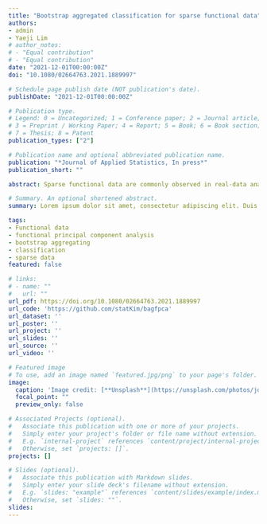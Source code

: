 ```yaml
---
title: "Bootstrap aggregated classification for sparse functional data"
authors:
- admin
- Yaeji Lim
# author_notes:
# - "Equal contribution"
# - "Equal contribution"
date: "2021-12-01T00:00:00Z"
doi: "10.1080/02664763.2021.1889997"

# Schedule page publish date (NOT publication's date).
publishDate: "2021-12-01T00:00:00Z"

# Publication type.
# Legend: 0 = Uncategorized; 1 = Conference paper; 2 = Journal article;
# 3 = Preprint / Working Paper; 4 = Report; 5 = Book; 6 = Book section;
# 7 = Thesis; 8 = Patent
publication_types: ["2"]

# Publication name and optional abbreviated publication name.
publication: "*Journal of Applied Statistics, In press*"
publication_short: ""

abstract: Sparse functional data are commonly observed in real-data analyzes. For such data, we propose a new classification method based on functional principal component analysis (FPCA) and bootstrap aggregating. Bootstrap aggregating is believed to improve the single classifier. In this paper, we apply this belief to an FPCA based clas- sification, and compare the classification performance with that of the single classifiers. The simulation results show that the proposed method performs better than the conventional single classifiers. We then conduct two real-data analyzes.

# Summary. An optional shortened abstract.
summary: Lorem ipsum dolor sit amet, consectetur adipiscing elit. Duis posuere tellus ac convallis placerat. Proin tincidunt magna sed ex sollicitudin condimentum.

tags:
- Functional data
- functional principal component analysis
- bootstrap aggregating
- classification
- sparse data
featured: false

# links:
# - name: ""
#   url: ""
url_pdf: https://doi.org/10.1080/02664763.2021.1889997
url_code: 'https://github.com/statKim/bagfpca'
url_dataset: ''
url_poster: ''
url_project: ''
url_slides: ''
url_source: ''
url_video: ''

# Featured image
# To use, add an image named `featured.jpg/png` to your page's folder. 
image:
  caption: 'Image credit: [**Unsplash**](https://unsplash.com/photos/jdD8gXaTZsc)'
  focal_point: ""
  preview_only: false

# Associated Projects (optional).
#   Associate this publication with one or more of your projects.
#   Simply enter your project's folder or file name without extension.
#   E.g. `internal-project` references `content/project/internal-project/index.md`.
#   Otherwise, set `projects: []`.
projects: []

# Slides (optional).
#   Associate this publication with Markdown slides.
#   Simply enter your slide deck's filename without extension.
#   E.g. `slides: "example"` references `content/slides/example/index.md`.
#   Otherwise, set `slides: ""`.
slides: 
---
```


<!--
{{% callout note %}}
Click the *Cite* button above to demo the feature to enable visitors to import publication metadata into their reference management software.
{{% /callout %}}

{{% callout note %}}
Create your slides in Markdown - click the *Slides* button to check out the example.
{{% /callout %}}

Supplementary notes can be added here, including [code, math, and images](https://wowchemy.com/docs/writing-markdown-latex/).
-->
